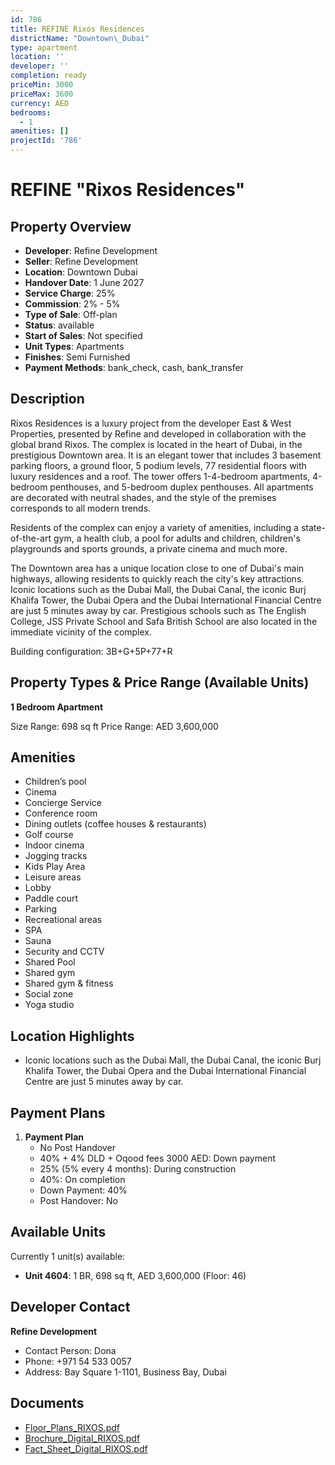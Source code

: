 ```yaml
---
id: 786
title: REFINE Rixos Residences
districtName: "Downtown\_Dubai"
type: apartment
location: ''
developer: ''
completion: ready
priceMin: 3000
priceMax: 3600
currency: AED
bedrooms:
  - 1
amenities: []
projectId: '786'
---
```


# REFINE "Rixos Residences"

## Property Overview
- **Developer**: Refine Development
- **Seller**: Refine Development
- **Location**: Downtown Dubai
- **Handover Date**: 1 June 2027
- **Service Charge**: 25%
- **Commission**: 2% - 5%
- **Type of Sale**: Off-plan
- **Status**: available
- **Start of Sales**: Not specified
- **Unit Types**: Apartments
- **Finishes**: Semi Furnished
- **Payment Methods**: bank_check, cash, bank_transfer

## Description
Rixos Residences is a luxury project from the developer East & West Properties, presented by Refine and developed in collaboration with the global brand Rixos. The complex is located in the heart of Dubai, in the prestigious Downtown area. It is an elegant tower that includes 3 basement parking floors, a ground floor, 5 podium levels, 77 residential floors with luxury residences and a roof. The tower offers 1-4-bedroom apartments, 4-bedroom penthouses, and 5-bedroom duplex penthouses. All apartments are decorated with neutral shades, and the style of the premises corresponds to all modern trends.

Residents of the complex can enjoy a variety of amenities, including a state-of-the-art gym, a health club, a pool for adults and children, children's playgrounds and sports grounds, a private cinema and much more. 

The Downtown area has a unique location close to one of Dubai's main highways, allowing residents to quickly reach the city's key attractions. Iconic locations such as the Dubai Mall, the Dubai Canal, the iconic Burj Khalifa Tower, the Dubai Opera and the Dubai International Financial Centre are just 5 minutes away by car. Prestigious schools such as The English College, JSS Private School and Safa British School are also located in the immediate vicinity of the complex.

Building configuration: 3B+G+5P+77+R

## Property Types & Price Range (Available Units)
**1 Bedroom Apartment**

Size Range: 698 sq ft
Price Range: AED 3,600,000

## Amenities
- Children’s pool
- Cinema
- Concierge Service
- Conference room
- Dining outlets  (coffee houses & restaurants)
- Golf course
- Indoor cinema
- Jogging tracks
- Kids Play Area
- Leisure areas
- Lobby
- Paddle court
- Parking
- Recreational areas
- SPA
- Sauna
- Security and CCTV
- Shared Pool
- Shared gym
- Shared gym & fitness
- Social zone
- Yoga studio

## Location Highlights
- Iconic locations such as the Dubai Mall, the Dubai Canal, the iconic Burj Khalifa Tower, the Dubai Opera and the Dubai International Financial Centre are just 5 minutes away by car.

## Payment Plans
1. **Payment Plan**
   - No Post Handover
   - 40% + 4% DLD + Oqood fees 3000 AED: Down payment
   - 25% (5% every 4 months): During construction
   - 40%: On completion
   - Down Payment: 40%
   - Post Handover: No

## Available Units
Currently 1 unit(s) available:
- **Unit 4604**: 1 BR, 698 sq ft, AED 3,600,000 (Floor: 46)

## Developer Contact
**Refine Development**
- Contact Person: Dona
- Phone: +971 54 533 0057
- Address: Bay Square 1-1101, Business Bay, Dubai

## Documents
- [Floor_Plans_RIXOS.pdf](https://cdn.geniemap.net/2024/01/31/MW6PIoOynE5ghdSqm06uhGftEKXo94TvcuAetW3U.pdf)
- [Brochure_Digital_RIXOS.pdf](https://cdn.geniemap.net/2024/01/31/eEotGJlYNv0uXpeS43ANmM8YnNhyoUt5r3mC4hED.pdf)
- [Fact_Sheet_Digital_RIXOS.pdf](https://cdn.geniemap.net/2024/01/31/iMt5E6InEn2QEzgMAp6Xnq3KVWgp2AadGFB1E5kr.pdf)
